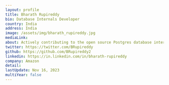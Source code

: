 ```yaml
---
layout: profile
title: Bharath Rupireddy
bio: Database Internals Developer
country: India
address: India
image: /assets/img/bharath_rupireddy.jpg
mediaLink:
about: Actively contributing to the open source Postgres database internals.
twitter: https://twitter.com/BRupireddy
github: https://github.com/BRupireddy2
linkedin: https://in.linkedin.com/in/bharath-rupireddy
company: Amazon
detail:
lastUpdate: Nov 16, 2023
multiYear: false
---
```

